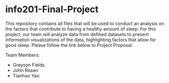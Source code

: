 # info201-Final-Project

This repository contains all files that will be used to conduct an analysis on the factors that contribute to having a healthy amount of sleep. For this project, our team will analyze data from defined datasets to present information visualizations of the data, highlighting factors that allow for good sleep. Please follow the link below to Project Proposal.

Team Members:
- Greyson Fields
- John Rosen
- Tianhao Yao
